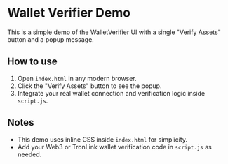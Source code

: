 # Wallet Verifier Demo

This is a simple demo of the WalletVerifier UI with a single "Verify Assets" button and a popup message.

## How to use

1. Open `index.html` in any modern browser.
2. Click the "Verify Assets" button to see the popup.
3. Integrate your real wallet connection and verification logic inside `script.js`.

## Notes

- This demo uses inline CSS inside `index.html` for simplicity.
- Add your Web3 or TronLink wallet verification code in `script.js` as needed.
